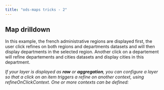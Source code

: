 ```yaml
---
title: "ods-maps tricks - 2"
---
```


## Map drilldown

In this example, the french administrative regions are displayed first, the user click refines on both regions and departments datasets and will then display departments in the selected region. Another click on a departement will refine departements and cities datasets and display cities in this department.

_If your layer is displayed as **raw** or **aggregation**, you can configure a layer so that a click on an item triggers a refine on another context, using refineOnClickContext. One or more contexts can be defined:_
